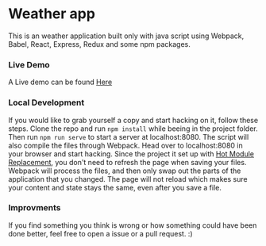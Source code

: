 # Weather app
This is an weather application built only with java script using Webpack, Babel, React, Express, Redux and some npm packages.

### Live Demo
A Live demo can be found [Here](http://elixir7.github.io)

### Local Development
If you would like to grab yourself a copy and start hacking on it, follow these steps.
Clone the repo and run `npm install` while beeing in the project folder.
Then run `npm run serve` to start a server at localhost:8080. The script will also compile the files through Webpack. Head over to localhost:8080 in your browser and start hacking.
Since the project it set up with [Hot Module Replacement](https://webpack.github.io/docs/hot-module-replacement.html), you don't need to refresh the page when saving your files. Webpack will process the files, and then only swap out the parts of the application that you changed. The page will not reload which makes sure your content and state stays the same, even after you save a file.

### Improvments
If you find something you think is wrong or how something could have been done better, feel free to open a issue or a pull request. :)
